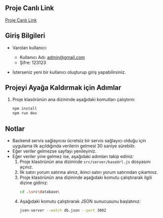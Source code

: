 ## Proje Canlı Link

[Proje Canlı Link](https://turkcell-final.vercel.app/en)

## Giriş Bilgileri

- Varolan kullanıcı:

  - Kullanıcı Adı: admin@gmail.com
  - Şifre: 123123

- İsterseniz yeni bir kullanıcı oluşturup giriş yapabilirsiniz.

## Projeyi Ayağa Kaldırmak için Adımlar

1. Proje klasörünün ana dizininde aşağıdaki komutları çalıştırın:
   ```sh
   npm install
   npm run dev
   ```

## Notlar

- Backend servis sağlayıcısı ücretsiz bir servis sağlayıcı olduğu için uygulama ilk açıldığında verilerin gelmesi 30 saniye sürebilir.
- Eğer veriler gelmezse sayfayı yenileyiniz.
- Eğer veriler yine gelmez ise, aşağıdaki adımları takip ediniz:
  1. Proje klasörünün ana dizininde `src/server/baseUrl.js` dosyasını açınız.
  2. İlk satırı yorum satırına alınız, ikinci satırı yorum satırından çıkartınız.
  3. Proje klasörünün ana dizininde aşağıdaki komutu çalıştırarak ilgili dizine gidiniz:
     ```sh
     cd .\src\database\
     ```
  4. Aşağıdaki komutu çalıştırarak JSON sunucusunu başlatınız:
     ```sh
     json-server --watch db.json --port 3002
     ```
